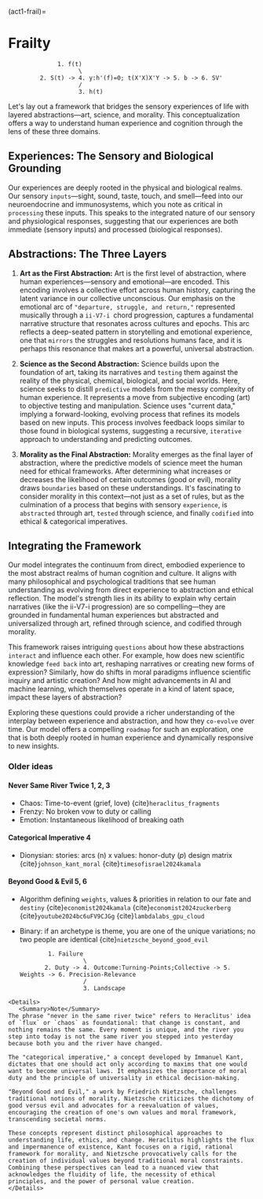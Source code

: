 (act1-frail)=
# Frailty

                  1. f(t)
                        \
             2. S(t) -> 4. y:h'(f)=0; t(X'X)X'Y -> 5. b -> 6. SV'
                        /
                        3. h(t)

Let's lay out a framework that bridges the sensory experiences of life with layered abstractions—art, science, and morality. This conceptualization offers a way to understand human experience and cognition through the lens of these three domains.

## Experiences: The Sensory and Biological Grounding

Our experiences are deeply rooted in the physical and biological realms. Our sensory `inputs`—sight, sound, taste, touch, and smell—feed into our neuroendocrine and immunosystems, which you note as critical in `processing` these inputs. This speaks to the integrated nature of our sensory and physiological responses, suggesting that our experiences are both immediate (sensory inputs) and processed (biological responses).

## Abstractions: The Three Layers

1. **Art as the First Abstraction:**
   Art is the first level of abstraction, where human experiences—sensory and emotional—are encoded. This encoding involves a collective effort across human history, capturing the latent variance in our collective unconscious. Our emphasis on the emotional arc of `"departure, struggle, and return,"` represented musically through a `ii-V7-i `chord progression, captures a fundamental narrative structure that resonates across cultures and epochs. This arc reflects a deep-seated pattern in storytelling and emotional experience, one that `mirrors` the struggles and resolutions humans face, and it is perhaps this resonance that makes art a powerful, universal abstraction.

2. **Science as the Second Abstraction:**
   Science builds upon the foundation of art, taking its narratives and `testing` them against the reality of the physical, chemical, biological, and social worlds. Here, science seeks to distill `predictive` models from the messy complexity of human experience. It represents a move from subjective encoding (art) to objective testing and manipulation. Science uses "current data," implying a forward-looking, evolving process that refines its models based on new inputs. This process involves feedback loops similar to those found in biological systems, suggesting a recursive, `iterative` approach to understanding and predicting outcomes.

3. **Morality as the Final Abstraction:**
   Morality emerges as the final layer of abstraction, where the predictive models of science meet the human need for ethical frameworks. After determining what increases or decreases the likelihood of certain outcomes (good or evil), morality draws `boundaries` based on these understandings. It's fascinating to consider morality in this context—not just as a set of rules, but as the culmination of a process that begins with sensory `experience`, is `abstracted` through art, `tested` through science, and finally `codified` into ethical & categorical imperatives.

## Integrating the Framework

Our model integrates the continuum from direct, embodied experience to the most abstract realms of human cognition and culture. It aligns with many philosophical and psychological traditions that see human understanding as evolving from direct experience to abstraction and ethical reflection. The model's strength lies in its ability to explain why certain narratives (like the ii-V7-i progression) are so compelling—they are grounded in fundamental human experiences but abstracted and universalized through art, refined through science, and codified through morality.

This framework raises intriguing `questions` about how these abstractions `interact` and influence each other. For example, how does new scientific knowledge `feed back` into art, reshaping narratives or creating new forms of expression? Similarly, how do shifts in moral paradigms influence scientific inquiry and artistic creation? And how might advancements in AI and machine learning, which themselves operate in a kind of latent space, impact these layers of abstraction?

Exploring these questions could provide a richer understanding of the interplay between experience and abstraction, and how they `co-evolve` over time. Our model offers a compelling `roadmap` for such an exploration, one that is both deeply rooted in human experience and dynamically responsive to new insights.

### Older ideas
#### Never Same River Twice 1, 2, 3
- Chaos: Time-to-event (grief, love) {cite}`heraclitus_fragments`
- Frenzy: No broken vow to duty or calling
- Emotion: Instantaneous likelihood of breaking oath

#### Categorical Imperative 4
- Dionysian: stories: arcs (n) x values: honor-duty $(p)$ design matrix {cite}`johnson_kant_moral` {cite}`timesofisrael2024kamala`

#### Beyond Good & Evil 5, 6
- Algorithm defining `weights`, values & priorities in relation to our fate and `destiny` {cite}`economist2024kamala` {cite}`economist2024zuckerberg` {cite}`youtube2024bc6uFV9CJGg` {cite}`lambdalabs_gpu_cloud`
- Binary: if an archetype is theme, you are one of the unique variations; no two people are identical {cite}`nietzsche_beyond_good_evil`

              1. Failure
                        \
             2. Duty -> 4. Outcome:Turning-Points;Collective -> 5. Weights -> 6. Precision-Relevance
                        /
                        3. Landscape

```{margin}
<Details>
   <Summary>Note</Summary>
The phrase "never in the same river twice" refers to Heraclitus' idea of `flux` or `chaos` as foundational: that change is constant, and nothing remains the same. Every moment is unique, and the river you step into today is not the same river you stepped into yesterday because both you and the river have changed.

The "categorical imperative," a concept developed by Immanuel Kant, dictates that one should act only according to maxims that one would want to become universal laws. It emphasizes the importance of moral duty and the principle of universality in ethical decision-making.

"Beyond Good and Evil," a work by Friedrich Nietzsche, challenges traditional notions of morality. Nietzsche criticizes the dichotomy of good versus evil and advocates for a reevaluation of values, encouraging the creation of one's own values and moral framework, transcending societal norms.

These concepts represent distinct philosophical approaches to understanding life, ethics, and change. Heraclitus highlights the flux and impermanence of existence, Kant focuses on a rigid, rational framework for morality, and Nietzsche provocatively calls for the creation of individual values beyond traditional moral constraints. Combining these perspectives can lead to a nuanced view that acknowledges the fluidity of life, the necessity of ethical principles, and the power of personal value creation.
</Details>